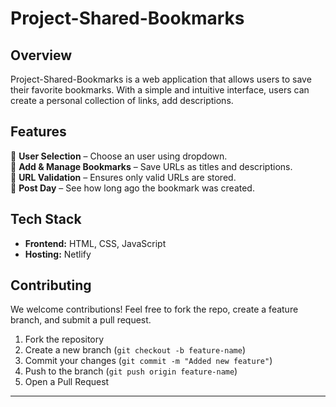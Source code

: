 # Project-Shared-Bookmarks

##  Overview
Project-Shared-Bookmarks is a web application that allows users to save their favorite bookmarks. With a simple and intuitive interface, users can create a personal collection of links, add descriptions.

##  Features
🔹 **User Selection** – Choose an user using dropdown. <br>
🔹 **Add & Manage Bookmarks** – Save URLs as titles and descriptions.<br>
🔹 **URL Validation** – Ensures only valid URLs are stored.<br>
🔹 **Post Day** – See how long ago the bookmark was created.<br>

##  Tech Stack
- **Frontend:** HTML, CSS, JavaScript
- **Hosting:** Netlify


##  Contributing
We welcome contributions! Feel free to fork the repo, create a feature branch, and submit a pull request.

1. Fork the repository
2. Create a new branch (`git checkout -b feature-name`)
3. Commit your changes (`git commit -m "Added new feature"`)
4. Push to the branch (`git push origin feature-name`)
5. Open a Pull Request


---


